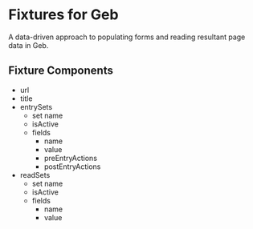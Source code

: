 # Fixtures for Geb

A data-driven approach to populating forms and reading resultant page data in Geb.

## Fixture Components
  - url
  - title
  - entrySets
    - set name
    - isActive
    - fields
        * name
        * value
        * preEntryActions
        * postEntryActions
  - readSets
    - set name
    - isActive
    - fields
      * name
      * value
